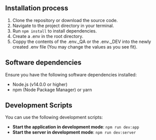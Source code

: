 
##	Installation process

1. Clone the repository or download the source code.
2. Navigate to the project directory in your terminal.
3. Run `npm install` to install dependencies.
4. Create a .env in the root directory.
5. Coppy the contents of the .env._QA or the .env._DEV into the newly created .env file (You may change the values as you see fit). 

##	Software dependencies
Ensure you have the following software dependencies installed:

-   Node.js (v14.0.0 or higher)
-   npm (Node Package Manager) or yarn

## Development Scripts
You can use the following development scripts:

- **Start the application in development mode**: `npm run dev:app`
- **Start the server in development mode**: `npm run dev:server`
